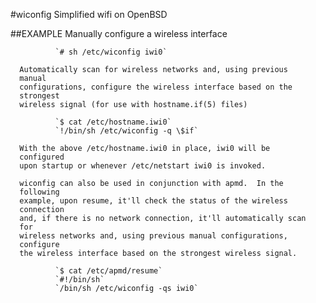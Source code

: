 #wiconfig
Simplified wifi on OpenBSD

##EXAMPLE
      Manually configure a wireless interface

              `# sh /etc/wiconfig iwi0`

      Automatically scan for wireless networks and, using previous
      manual
      configurations, configure the wireless interface based on the
      strongest
      wireless signal (for use with hostname.if(5) files)

              `$ cat /etc/hostname.iwi0`
              `!/bin/sh /etc/wiconfig -q \$if`

      With the above /etc/hostname.iwi0 in place, iwi0 will be
      configured
      upon startup or whenever /etc/netstart iwi0 is invoked.

      wiconfig can also be used in conjunction with apmd.  In the
      following
      example, upon resume, it'll check the status of the wireless
      connection
      and, if there is no network connection, it'll automatically scan
      for
      wireless networks and, using previous manual configurations,
      configure
      the wireless interface based on the strongest wireless signal.

              `$ cat /etc/apmd/resume`
              `#!/bin/sh`
              `/bin/sh /etc/wiconfig -qs iwi0`
